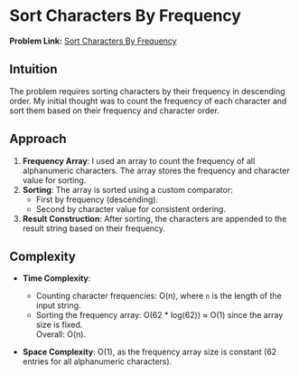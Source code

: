 # Sort Characters By Frequency

**Problem Link:** [Sort Characters By Frequency](https://leetcode.com/problems/sort-characters-by-frequency/description/)

## Intuition
The problem requires sorting characters by their frequency in descending order. My initial thought was to count the frequency of each character and sort them based on their frequency and character order.

## Approach
1. **Frequency Array**: I used an array to count the frequency of all alphanumeric characters. The array stores the frequency and character value for sorting.
2. **Sorting**: The array is sorted using a custom comparator:
   - First by frequency (descending).
   - Second by character value for consistent ordering.
3. **Result Construction**: After sorting, the characters are appended to the result string based on their frequency.

## Complexity
- **Time Complexity**:  
  - Counting character frequencies: O(n), where `n` is the length of the input string.  
  - Sorting the frequency array: O(62 * log(62)) ≈ O(1) since the array size is fixed.  
  Overall: O(n).

- **Space Complexity**: O(1), as the frequency array size is constant (62 entries for all alphanumeric characters).
